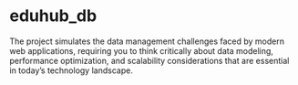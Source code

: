 # eduhub_db
The project simulates the data management challenges faced by modern web applications, requiring you to think critically about data modeling, performance optimization, and scalability considerations that are essential in today’s technology landscape.
